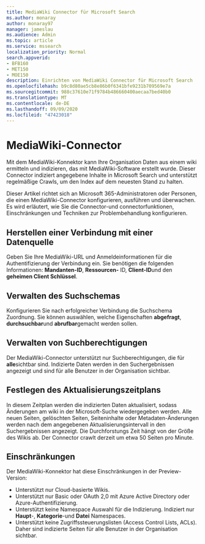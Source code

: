```yaml
---
title: MediaWiki Connector für Microsoft Search
ms.author: monaray
author: monaray97
manager: jameslau
ms.audience: Admin
ms.topic: article
ms.service: mssearch
localization_priority: Normal
search.appverid:
- BFB160
- MET150
- MOE150
description: Einrichten von MediaWiki Connector für Microsoft Search
ms.openlocfilehash: b9c8d80ae5cb8e86b0f6341bfe9231b709569e7a
ms.sourcegitcommit: 988c37610e71f9784b486660400aecaa7bed40b0
ms.translationtype: MT
ms.contentlocale: de-DE
ms.lasthandoff: 09/09/2020
ms.locfileid: "47423018"
---
```

# <a name="mediawiki-connector"></a>MediaWiki-Connector

Mit dem MediaWiki-Konnektor kann Ihre Organisation Daten aus einem wiki ermitteln und indizieren, das mit MediaWiki-Software erstellt wurde. Dieser Connector indiziert angegebene Inhalte in Microsoft Search und unterstützt regelmäßige Crawls, um den Index auf dem neuesten Stand zu halten.

Dieser Artikel richtet sich an Microsoft 365-Administratoren oder Personen, die einen MediaWiki-Connector konfigurieren, ausführen und überwachen. Es wird erläutert, wie Sie die Connector-und connectorfunktionen, Einschränkungen und Techniken zur Problembehandlung konfigurieren.

## <a name="connect-to-a-data-source"></a>Herstellen einer Verbindung mit einer Datenquelle

Geben Sie Ihre MediaWiki-URL und Anmeldeinformationen für die Authentifizierung der Verbindung ein. Sie benötigen die folgenden Informationen: **Mandanten-ID**, **Ressourcen-** ID, **Client-ID**und den **geheimen Client Schlüssel**.

## <a name="manage-the-search-schema"></a>Verwalten des Suchschemas

Konfigurieren Sie nach erfolgreicher Verbindung die Suchschema Zuordnung. Sie können auswählen, welche Eigenschaften **abgefragt**, **durchsuchbar**und **abrufbar**gemacht werden sollen.

## <a name="manage-search-permissions"></a>Verwalten von Suchberechtigungen

Der MediaWiki-Connector unterstützt nur Suchberechtigungen, die für **alle**sichtbar sind. Indizierte Daten werden in den Suchergebnissen angezeigt und sind für alle Benutzer in der Organisation sichtbar.

## <a name="set-the-refresh-schedule"></a>Festlegen des Aktualisierungszeitplans

In diesem Zeitplan werden die indizierten Daten aktualisiert, sodass Änderungen am wiki in der Microsoft-Suche wiedergegeben werden. Alle neuen Seiten, gelöschten Seiten, Seiteninhalte oder Metadaten-Änderungen werden nach dem angegebenen Aktualisierungsintervall in den Suchergebnissen angezeigt. Die Durchforstungs Zeit hängt von der Größe des Wikis ab. Der Connector crawlt derzeit um etwa 50 Seiten pro Minute.

## <a name="limitations"></a>Einschränkungen

Der MediaWiki-Konnektor hat diese Einschränkungen in der Preview-Version:

* Unterstützt nur Cloud-basierte Wikis.
* Unterstützt nur Basic oder OAuth 2,0 mit Azure Active Directory oder Azure-Authentifizierung.
* Unterstützt keine Namespace Auswahl für die Indizierung. Indiziert nur **Haupt**-, **Kategorie**-und **Datei** Namespaces.
* Unterstützt keine Zugriffssteuerungslisten (Access Control Lists, ACLs). Daher sind indizierte Seiten für alle Benutzer in der Organisation sichtbar.
